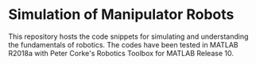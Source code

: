 # Simulation of Manipulator Robots
This repository hosts the code snippets for simulating and understanding the fundamentals of robotics.
The codes have been tested in MATLAB R2018a with Peter Corke's Robotics Toolbox for MATLAB Release 10.
